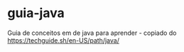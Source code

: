 # guia-java
Guia de conceitos em de java para aprender - copiado do https://techguide.sh/en-US/path/java/
